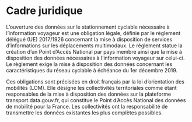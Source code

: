 # Cadre juridique

L’ouverture des données sur le stationnement cyclable nécessaire à l’information voyageur est une obligation légale, définie par le règlement délégué \(UE\) 2017/1926 concernant la mise à disposition de services d’informations sur les déplacements multimodaux. Le règlement statue la création d’un Point d’Accès National par pays membre ainsi que la mise à disposition des données nécessaires à l’information voyageur sur celui-ci. Le règlement exige la mise à disposition des données concernant les caractéristiques du réseau cyclable à échéance du 1er décembre 2019.

Ces obligations sont précisées en droit français par la loi d’orientation des mobilités \(LOM\). Elle désigne les collectivités territoriales comme étant responsables de la mise à disposition des données sur la plateforme transport.data.gouv.fr, qui constitue le Point d’Accès National des données de mobilité pour la France. Les collectivités ont la responsabilité de transmettre les données existantes les plus complètes possibles.

